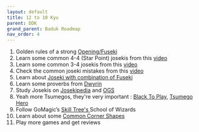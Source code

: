 ```yaml
---
layout: default
title: 12 to 10 Kyu
parent: DDK
grand_parent: Baduk Roadmap
nav_order: 4
---
```


1) Golden rules of a strong <a href="https://www.youtube.com/watch?v=r6LEmftsG2g" target="_blank"> Opening/Fuseki</a> <br>
2) Learn some common 4-4 (Star Point) josekis from this <a href="https://www.youtube.com/watch?v=XTjCM_dLYvM&list=PLoZIU5jkY_Y_Gfok4TDuCv6sO9pU_j2bQ&index=2&pp=iAQB" target="_blank"> video</a> <br>
3) Learn some common 3-4 josekis from this <a href="https://www.youtube.com/watch?v=4q09Gq2C7-Y&list=PLoZIU5jkY_Y_Gfok4TDuCv6sO9pU_j2bQ&index=3&pp=iAQB" target="_blank"> video</a> <br>
4) Check the common joseki mistakes from this <a href="https://www.youtube.com/watch?v=N4TkdUpRJjU&list=PLoZIU5jkY_Y_Gfok4TDuCv6sO9pU_j2bQ&index=5&pp=iAQB" target="_blank"> video</a> <br>
5) Learn about <a href="https://www.youtube.com/watch?v=3RITNTSS0us" target="_blank"> Joseki with combination of Fuseki</a> <br>
6) Learn some proverbs from <a href="https://youtube.com/playlist?list=PLv4MbeLo6yXnbkdZjZVClGf85i-HgxlNB" target="_blank"> Dwyrin</a> <br>
7) Study Josekis on <a href="https://www.josekipedia.com/" target="_blank"> Josekipedia</a> and <a href="https://online-go.com/joseki/" target="_blank"> OGS</a> <br>
8) Yeah more Tsumegos, they're very important : <a href="https://blacktoplay.com/" target="_blank"> Black To Play</a>, <a href="https://tsumego-hero.com/" target="_blank"> Tsumego Hero</a> <br>
9) Follow GoMagic’s <a href="https://gomagic.org/go-problems/" target="_blank"> Skill Tree's </a>School of Wizards <br>
10) Learn about some <a href="https://senseis.xmp.net/?CommonCornerShapes" target="_blank"> Common Corner Shapes </a><br>
11) Play more games and get reviews

